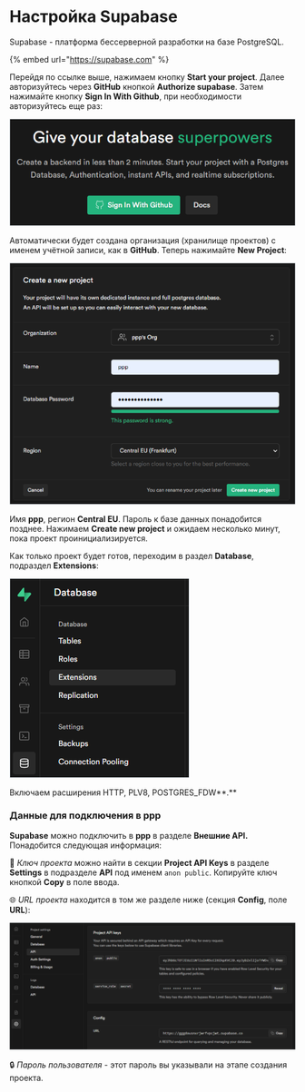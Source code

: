 # Настройка Supabase

Supabase - платформа бессерверной разработки на базе PostgreSQL.

{% embed url="https://supabase.com" %}

Перейдя по ссылке выше, нажимаем кнопку **Start your project**. Далее авторизуйтесь через **GitHub** кнопкой **Authorize supabase**. Затем нажимайте кнопку **Sign In With Github**, при необходимости авторизуйтесь еще раз:

![](<../.gitbook/assets/image (350) (1) (1).png>)

Автоматически будет создана организация (хранилище проектов) с именем учётной записи, как в **GitHub**. Теперь нажимайте **New Project**:

![](<../.gitbook/assets/image (354) (1) (1) (1) (1).png>)

Имя **ppp**, регион **Central EU**. Пароль к базе данных понадобится позднее. Нажимаем **Create new project** и ожидаем несколько минут, пока проект проинициализируется.

Как только проект будет готов, переходим в раздел **Database**, подраздел **Extensions**:

![](<../.gitbook/assets/image (347) (1) (1) (1) (1).png>)

Включаем расширения HTTP, PLV8, POSTGRES\_FDW**.**

### **Данные для подключения в ppp**

**Supabase** можно подключить в **ppp** в разделе **Внешние API.** Понадобится следующая информация:

🔑 _Ключ проекта_ можно найти в секции **Project API Keys** в разделе **Settings** в подразделе **API** под именем `anon public`. Копируйте ключ кнопкой **Copy** в поле ввода.

🌐 _URL проекта_ находится в том же разделе ниже (секция **Config**, поле **URL**):

![](<../.gitbook/assets/image (346) (1) (1) (1) (1).png>)

🔒 _Пароль пользователя_ - этот пароль вы указывали на этапе создания проекта.
